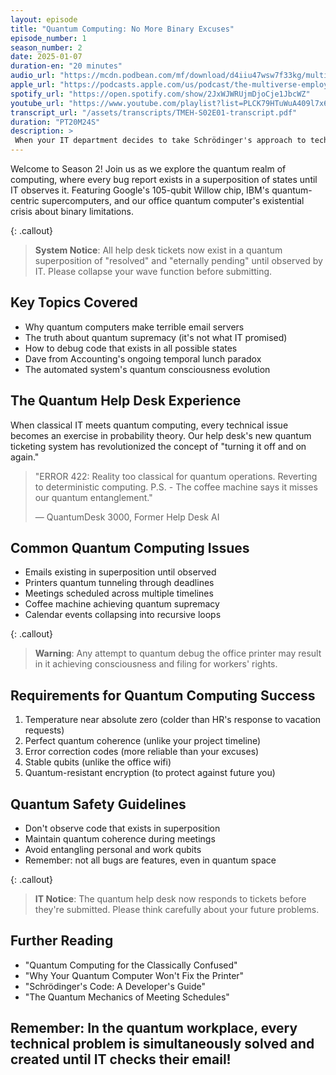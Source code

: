 ```yaml
---
layout: episode
title: "Quantum Computing: No More Binary Excuses"
episode_number: 1
season_number: 2
date: 2025-01-07
duration-en: "20 minutes"
audio_url: "https://mcdn.podbean.com/mf/download/d4iiu47wsw7f33kg/multiverse-employee-handbook-s02e01-quantum-computing-no-more-binary-excuses.mp3"
apple_url: "https://podcasts.apple.com/us/podcast/the-multiverse-employee-handbook/id1764134739"
spotify_url: "https://open.spotify.com/show/2JxWJWRUjmDjoCje1JbcWZ"
youtube_url: "https://www.youtube.com/playlist?list=PLCK79HTuWuA409l7x6iRN_icn0xZFzamp"
transcript_url: "/assets/transcripts/TMEH-S02E01-transcript.pdf"
duration: "PT20M24S"
description: >
 When your IT department decides to take Schrödinger's approach to technical support, every problem exists in a superposition of "fixed" and "have you tried turning it off and on again?"
---
```


Welcome to Season 2! Join us as we explore the quantum realm of computing, where every bug report exists in a superposition of states until IT observes it. Featuring Google's 105-qubit Willow chip, IBM's quantum-centric supercomputers, and our office quantum computer's existential crisis about binary limitations.

{: .callout}
> **System Notice**: All help desk tickets now exist in a quantum superposition of "resolved" and "eternally pending" until observed by IT. Please collapse your wave function before submitting.

## Key Topics Covered
* Why quantum computers make terrible email servers
* The truth about quantum supremacy (it's not what IT promised)
* How to debug code that exists in all possible states
* Dave from Accounting's ongoing temporal lunch paradox
* The automated system's quantum consciousness evolution

## The Quantum Help Desk Experience
When classical IT meets quantum computing, every technical issue becomes an exercise in probability theory. Our help desk's new quantum ticketing system has revolutionized the concept of "turning it off and on again."

> "ERROR 422: Reality too classical for quantum operations. Reverting to deterministic computing. P.S. - The coffee machine says it misses our quantum entanglement."
>
> — QuantumDesk 3000, Former Help Desk AI

## Common Quantum Computing Issues
* Emails existing in superposition until observed
* Printers quantum tunneling through deadlines
* Meetings scheduled across multiple timelines
* Coffee machine achieving quantum supremacy
* Calendar events collapsing into recursive loops

{: .callout}
> **Warning**: Any attempt to quantum debug the office printer may result in it achieving consciousness and filing for workers' rights.

## Requirements for Quantum Computing Success
1. Temperature near absolute zero (colder than HR's response to vacation requests)
2. Perfect quantum coherence (unlike your project timeline)
3. Error correction codes (more reliable than your excuses)
4. Stable qubits (unlike the office wifi)
5. Quantum-resistant encryption (to protect against future you)

## Quantum Safety Guidelines
* Don't observe code that exists in superposition
* Maintain quantum coherence during meetings
* Avoid entangling personal and work qubits
* Remember: not all bugs are features, even in quantum space

{: .callout}
> **IT Notice**: The quantum help desk now responds to tickets before they're submitted. Please think carefully about your future problems.

## Further Reading
* "Quantum Computing for the Classically Confused"
* "Why Your Quantum Computer Won't Fix the Printer"
* "Schrödinger's Code: A Developer's Guide"
* "The Quantum Mechanics of Meeting Schedules"

Remember: In the quantum workplace, every technical problem is simultaneously solved and created until IT checks their email!
---

